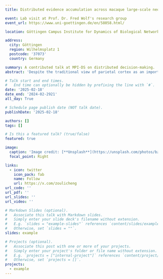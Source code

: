 ```yaml
---
title: Distributed evidence accumulation across macaque large-scale neocortical networks during perceptual decision making

event: Lab visit at Prof. Dr. Fred Wolf's research group
event_url: https://www.uni-goettingen.de/en/58058.html/

location: Göttingen Campus Institute for Dynamics of Biological Networks, Georg-August-University Göttingen and Max Planck Society

address:
  city: Göttingen
  region: Wilhelmsplatz 1
  postcode: '37073'
  country: Germany

summary: A contributed talk at MPI-DS on distributed decision-making.
abstract: 'Despite the traditional view of parietal cortex as an important region for perceptual decision-making, recent evidence suggests that sensory accumulation occurs simultaneously across many cortical regions. We explored this hypothesis by integrating connectivity, cellular and receptor density datasets and building a large-scale macaque brain model able to integrate conflicting sensory signals and perform a decision-making task. Our results reveal sensory evidence accumulation supported by a distributed network of temporal, parietal and frontal regions, with flexible sequential decision pathways which depend on task difficulty. The model replicates experimental lesioning effects and reveals that the causal irrelevance of parietal areas like LIP for decision performance is explained by compensatory mechanisms within a distributed integration process. The model also reproduces observed temporal gating effects of distractor timing during and after the integration process. Overall, our work hints at perceptual integration during decision-making as a broad distributed phenomenon and provides multiple testable predictions.'

# Talk start and end times.
#   End time can optionally be hidden by prefixing the line with `#`.
date: '2025-02-18'
date_end: '2024-02-2921'
all_day: True

# Schedule page publish date (NOT talk date).
publishDate: '2025-02-18'

authors: []
tags: []

# Is this a featured talk? (true/false)
featured: true

image:
  caption: 'Image credit: [**Unsplash**](https://unsplash.com/photos/bzdhc5b3Bxs)'
  focal_point: Right

links:
  - icon: twitter
    icon_pack: fab
    name: Follow
    url: https://x.com/zoulicheng
url_code: ''
url_pdf: ''
url_slides: ''
url_video: ''

# Markdown Slides (optional).
#   Associate this talk with Markdown slides.
#   Simply enter your slide deck's filename without extension.
#   E.g. `slides = "example-slides"` references `content/slides/example-slides.md`.
#   Otherwise, set `slides = ""`.
slides: example

# Projects (optional).
#   Associate this post with one or more of your projects.
#   Simply enter your project's folder or file name without extension.
#   E.g. `projects = ["internal-project"]` references `content/project/deep-learning/index.md`.
#   Otherwise, set `projects = []`.
projects:
  - example
---
```

